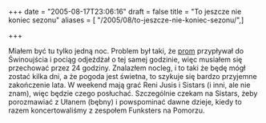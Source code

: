 +++
date = "2005-08-17T23:06:16"
draft = false
title = "To jeszcze nie koniec sezonu"
aliases = [ "/2005/08/to-jeszcze-nie-koniec-sezonu/",]

+++

Miałem być tu tylko jedną noc. Problem był taki, że
[ prom](http://www.polferries.com.pl/pl/center_main.php?lang=pl&left=promy&main=2promy_pom_opis#menu)
przypływał do Świnoujścia i pociąg odjeżdżał o tej samej godzinie, więc musiałem
się przechować przez 24 godziny. Znalazłem nocleg, i to taki że będę mógł zostać
kilka dni, a że pogoda jest świetna, to szykuje się bardzo przyjemne zakończenie
lata. W weekend mają grać Reni Jusis i Sistars (i inni, ale nie znam), więc
będzie czego posłuchać. Szczególnie czekam na Sistars, żeby porozmawiać z Ułanem
(bębny) i powspominać dawne dzieje, kiedy to razem koncertowaliśmy z zespołem
Funksters na Pomorzu.

